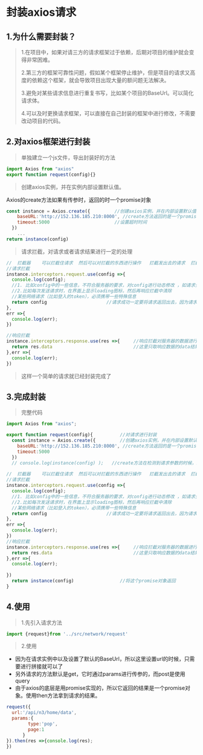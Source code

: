 # 封装axios请求

## 1.为什么需要封装？

> 1.在项目中，如果对请三方的请求框架过于依赖，后期对项目的维护就会变得非常困难。
>
> 2.第三方的框架可靠性问题，假如某个框架停止维护，但是项目的请求又高度的依赖这个框架，就会导致项目出现大量的额问题无法解决。
>
> 3.避免对某些请求信息进行重复书写，比如某个项目的BaseUrl。可以简化请求体。
>
> 4.可以及时更换请求框架，可以直接在自己封装的框架中进行修改，不需要改动项目的代码。

## 2.对axios框架进行封装

> 单独建立一个js文件，导出封装好的方法

```js
import Axios from "axios"
export function request(config){}   
```

> 创建axios实例，并在实例内部设置默认值。

Axios的create方法如果有传参时，返回的时一个promise对象

```js
const instance = Axios.create({         //创建axios实例，并在内部设置默认值
    baseURL:'http://152.136.185.210:8000', //create方法返回的是一个promise对象
    timeout:5000						//设置超时时间
  })
    ...
return instance(config) 
```

> 请求拦截，对请求或者请求结果进行一定的处理

```js
//  拦截器    可以拦截住请求  然后可以对拦截的东西进行操作   拦截发出去的请求  拦截服务器响应的结果
//请求拦截
instance.interceptors.request.use(config =>{
  console.log(config);
  //1. 比如config中的一些信息，不符合服务器的要求，对config进行动态修改 ，如请求头，请求体之类的
  //2.比如每次发送请求时，在界面上显示loading图标，然后再响应拦截中清除
  //某些网络请求（比如登入的token），必须携带一些特殊信息
  return config                      //请求成功一定要将请求返回出去，因为请求被拦截了
},
err =>{
  console.log(err);
})

//响应拦截  
instance.interceptors.response.use(res =>{     //响应拦截对服务器的数据进行处理， 可以去除一些结果不需要的数据
  return res.data                              //这里只取响应数据的data结果
},err =>{
  console.log(err);
})
```

> 这样一个简单的请求就已经封装完成了

## 3.完成封装

> 完整代码

```js
import Axios from "axios";

export function request(config){          //对请求进行封装
  const instance = Axios.create({         //创建axios实例，并在内部设置默认值
    baseURL:'http://152.136.185.210:8000', //create方法返回的是一个promise对象
    timeout:5000
  })
  // console.log(instance(config) );   //create方法在检测到请求参数的时候，就会返回promise对象
  
//  拦截器    可以拦截住请求  然后可以对拦截的东西进行操作   拦截发出去的请求  拦截服务器响应的结果
//请求拦截
instance.interceptors.request.use(config =>{
  console.log(config);
  //1. 比如config中的一些信息，不符合服务器的要求，对config进行动态修改 ，如请求头，请求体之类的
  //2.比如每次发送请求时，在界面上显示loading图标，然后再响应拦截中清除
  //某些网络请求（比如登入的token），必须携带一些特殊信息
  return config                      //请求成功一定要将请求返回出去，因为请求被拦截了
},
err =>{
  console.log(err);
})
//响应拦截  
instance.interceptors.response.use(res =>{     //响应拦截对服务器的数据进行处理， 可以去除一些结果不需要的数据
  return res.data                              //这里只取响应数据的data结果
},err =>{
  console.log(err);
  
})
  return instance(config)                 //将这个promise对象返回 
}
```

## 4.使用

> 1.先引入请求方法

```js
import {request}from '../src/network/request'
```

> 2.使用

+ 因为在请求实例中以及设置了默认的BaseUrl，所以这里设置url的时候，只需要进行拼接就可以了
+ 另外请求的方法默认是get，它时通过params进行传参的，而post是使用query
+ 由于axios的底层是用promise实现的，所以它返回的结果是一个promise对象。使用then方法拿到请求的结果。

```js
request({
  url:'/api/n3/home/data',
  params:{           
        type:'pop',
        page:1
      }
}).then(res =>{console.log(res);
})
```

